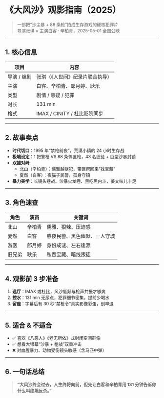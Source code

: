 # 《大风沙》观影指南（2025）

> 一部把“沙尘暴 + 88 条枪”拍成生存游戏的硬核犯罪片  
> 导演张琪 × 主演白客 · 辛柏青，2025-05-01 全国公映

---

## 1. 核心信息
| 项目 | 内容 |
|---|---|
| 导演 / 编剧 | 张琪（《人世间》纪录片联合执导） |
| 主演 | 白客、辛柏青、郎月婷、耿乐 |
| 类型 | 剧情 / 悬疑 / 犯罪 |
| 时长 | 131 min |
| 格式 | IMAX / CINITY / 杜比影院同步 |

---

## 2. 故事卖点
- **时代切口**：1995 年“禁枪前夜”，荒漠小镇的 24 小时生存战  
- **极端设定**：1 把警枪 VS 88 条悍匪枪，43 名匪徒 + 巨型沙暴封锁  
- **双雄对峙**  
  - 北山（辛柏青）：儒雅越狱犯，带匪帮回来“找宝藏”  
  - 夏然（白客）：夜猫子民警，孤身守镇  
- **暴力美学**：长镜头巷战、沙暴火龙卷、黑吃黑内斗，姜文味儿十足

---

## 3. 角色速查
| 角色 | 演员 | 关键词 |
|---|---|---|
| 北山 | 辛柏青 | 儒雅、狠辣、压迫感 |
| 夏然 | 白客 | 熬夜民警、黑色幽默、一人守城 |
| 游医 | 郎月婷 | 身份成谜、左右逢源 |
| 旧兄弟 | 耿乐 | 私吞宝藏、暗线叛徒 |

---

## 4. 观影前 3 步准备
1. **选厅**：IMAX 或杜比，风沙低频与枪声共振才够爽  
2. **控水**：131 min 无尿点，犯罪细节密集，提前少喝水  
3. **留座**：字幕后有 30 秒“禁枪令”真实影像彩蛋，别早退

---

## 5. 适合 & 不适合
- ✅ 喜欢《八恶人》《老无所依》式封闭空间群像  
- ✅ 想看大银幕“沙暴 + 枪战”双重冲击  
- ❌ 对血腥暴力、动物受伤镜头敏感（含马匹中弹）

---

## 6. 一句话总结
> **“大风沙终会过去，人生终将向前，但先让白客和辛柏青用 131 分钟告诉你什么叫绝境反杀。”**